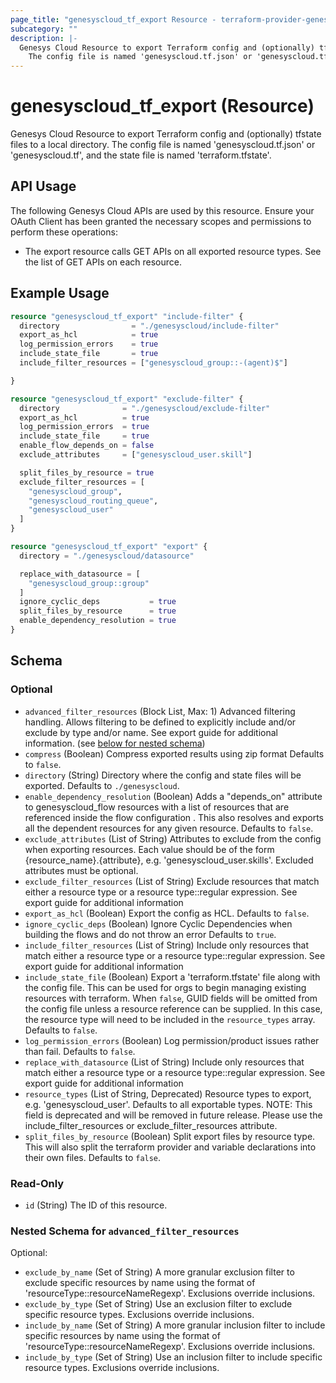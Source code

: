 ```yaml
---
page_title: "genesyscloud_tf_export Resource - terraform-provider-genesyscloud"
subcategory: ""
description: |-
  Genesys Cloud Resource to export Terraform config and (optionally) tfstate files to a local directory.
  	The config file is named 'genesyscloud.tf.json' or 'genesyscloud.tf', and the state file is named 'terraform.tfstate'.
---
```

# genesyscloud_tf_export (Resource)

Genesys Cloud Resource to export Terraform config and (optionally) tfstate files to a local directory.
		The config file is named 'genesyscloud.tf.json' or 'genesyscloud.tf', and the state file is named 'terraform.tfstate'.

## API Usage
The following Genesys Cloud APIs are used by this resource. Ensure your OAuth Client has been granted the necessary scopes and permissions to perform these operations:

* The export resource calls GET APIs on all exported resource types. See the list of GET APIs on each resource.

## Example Usage

```terraform
resource "genesyscloud_tf_export" "include-filter" {
  directory                = "./genesyscloud/include-filter"
  export_as_hcl            = true
  log_permission_errors    = true
  include_state_file       = true
  include_filter_resources = ["genesyscloud_group::-(agent)$"]

}

resource "genesyscloud_tf_export" "exclude-filter" {
  directory              = "./genesyscloud/exclude-filter"
  export_as_hcl          = true
  log_permission_errors  = true
  include_state_file     = true
  enable_flow_depends_on = false
  exclude_attributes     = ["genesyscloud_user.skill"]

  split_files_by_resource = true
  exclude_filter_resources = [
    "genesyscloud_group",
    "genesyscloud_routing_queue",
    "genesyscloud_user"
  ]
}

resource "genesyscloud_tf_export" "export" {
  directory = "./genesyscloud/datasource"

  replace_with_datasource = [
    "genesyscloud_group::group"
  ]
  ignore_cyclic_deps           = true
  split_files_by_resource      = true
  enable_dependency_resolution = true
}
```

<!-- schema generated by tfplugindocs -->
## Schema

### Optional

- `advanced_filter_resources` (Block List, Max: 1) Advanced filtering handling. Allows filtering to be defined to explicitly include and/or exclude by type and/or name. See export guide for additional information. (see [below for nested schema](#nestedblock--advanced_filter_resources))
- `compress` (Boolean) Compress exported results using zip format Defaults to `false`.
- `directory` (String) Directory where the config and state files will be exported. Defaults to `./genesyscloud`.
- `enable_dependency_resolution` (Boolean) Adds a "depends_on" attribute to genesyscloud_flow resources with a list of resources that are referenced inside the flow configuration . This also resolves and exports all the dependent resources for any given resource. Defaults to `false`.
- `exclude_attributes` (List of String) Attributes to exclude from the config when exporting resources. Each value should be of the form {resource_name}.{attribute}, e.g. 'genesyscloud_user.skills'. Excluded attributes must be optional.
- `exclude_filter_resources` (List of String) Exclude resources that match either a resource type or a resource type::regular expression.  See export guide for additional information
- `export_as_hcl` (Boolean) Export the config as HCL. Defaults to `false`.
- `ignore_cyclic_deps` (Boolean) Ignore Cyclic Dependencies when building the flows and do not throw an error Defaults to `true`.
- `include_filter_resources` (List of String) Include only resources that match either a resource type or a resource type::regular expression.  See export guide for additional information
- `include_state_file` (Boolean) Export a 'terraform.tfstate' file along with the config file. This can be used for orgs to begin managing existing resources with terraform. When `false`, GUID fields will be omitted from the config file unless a resource reference can be supplied. In this case, the resource type will need to be included in the `resource_types` array. Defaults to `false`.
- `log_permission_errors` (Boolean) Log permission/product issues rather than fail. Defaults to `false`.
- `replace_with_datasource` (List of String) Include only resources that match either a resource type or a resource type::regular expression.  See export guide for additional information
- `resource_types` (List of String, Deprecated) Resource types to export, e.g. 'genesyscloud_user'. Defaults to all exportable types. NOTE: This field is deprecated and will be removed in future release.  Please use the include_filter_resources or exclude_filter_resources attribute.
- `split_files_by_resource` (Boolean) Split export files by resource type. This will also split the terraform provider and variable declarations into their own files. Defaults to `false`.

### Read-Only

- `id` (String) The ID of this resource.

<a id="nestedblock--advanced_filter_resources"></a>
### Nested Schema for `advanced_filter_resources`

Optional:

- `exclude_by_name` (Set of String) A more granular exclusion filter to exclude specific resources by name using the format of 'resourceType::resourceNameRegexp'. Exclusions override inclusions.
- `exclude_by_type` (Set of String) Use an exclusion filter to exclude specific resource types. Exclusions override inclusions.
- `include_by_name` (Set of String) A more granular inclusion filter to include specific resources by name using the format of 'resourceType::resourceNameRegexp'. Exclusions override inclusions.
- `include_by_type` (Set of String) Use an inclusion filter to include specific resource types. Exclusions override inclusions.

